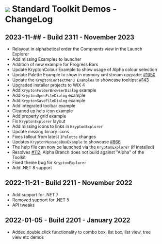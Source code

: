 # <img src="https://github.com/Krypton-Suite/Standard-Toolkit-Demos/blob/master/Krypton.png?raw=true"> Standard Toolkit Demos - ChangeLog

## 2023-11-## - Build 2311 - November 2023
* Relayout in alphabetical order the Compnents view in the Launch Explorer
* Add missing Examples to launcher
* Addition of new example for Progress Bars
* Update KryptonColour Example to show usage of Alpha colour selection
* Update Palette Example to show in memory xml stream upgrade: [#1050](https://github.com/Krypton-Suite/Standard-Toolkit/issues/1050)
* Update the `KryptonContextMenu Examples` to showcase tooltips: [#143](https://github.com/Krypton-Suite/Standard-Toolkit-Demos/issues/143)
* Upgraded installer projects to WIX 4
* Add `KryptonFolderBrowserDialog` example
* Add `KryptonOpenFileDialog` example
* Add `KryptonSaveFileDialog` example
* Add integrated toolbar example
* Cleaned up help icon example
* Add property grid example
* Fix `KryptonExplorer` layout
* Add missing icons to links in `KryptonExplorer`
* Update missing binary icons
* Fixes fallout from latest `IPalette` changes
* Updates `KryptonMessageBoxExample` to showcase [#866](https://github.com/Krypton-Suite/Standard-Toolkit/issues/866)
* The help file can now be launched via the `KryptonExplorer` (if installed)
* Resolves [#112](https://github.com/Krypton-Suite/Standard-Toolkit-Demos/issues/112), Alpha Branch does not build against "Alpha" of the Toolkit
* Fixed theme bug for `KryptonExplorer`
* Add .NET 8 support

## 2022-11-21 - Build 2211 - November 2022
* Add support for .NET 7
* Removed support for .NET 5
* API tweaks

## 2022-01-05 - Build 2201 - January 2022
* Added double click functionality to combo box, list box, list view, tree view etc demos